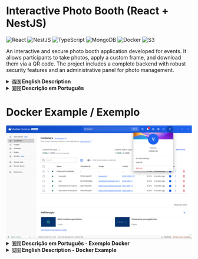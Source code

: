 # Interactive Photo Booth (React + NestJS)

![React](https://img.shields.io/badge/React-20232A?style=for-the-badge&logo=react&logoColor=61DAFB)
![NestJS](https://img.shields.io/badge/nestjs-%23E0234E.svg?style=for-the-badge&logo=nestjs&logoColor=white)
![TypeScript](https://img.shields.io/badge/typescript-%23007ACC.svg?style=for-the-badge&logo=typescript&logoColor=white)
![MongoDB](https://img.shields.io/badge/MongoDB-%234ea94b.svg?style=for-the-badge&logo=mongodb&logoColor=white)
![Docker](https://img.shields.io/badge/docker-%230db7ed.svg?style=for-the-badge&logo=docker&logoColor=white)
![S3](https://img.shields.io/badge/S3-569A31?style=for-the-badge&logo=amazon-s3&logoColor=white)

An interactive and secure photo booth application developed for events. It allows participants to take photos, apply a custom frame, and download them via a QR code. The project includes a complete backend with robust security features and an administrative panel for photo management.



<details>
<summary><strong>🇬🇧 English Description</strong></summary>

### 📜 About the Project

This project simulates an interactive photo activation for an event booth. The participant interacts with a screen, takes a photo, sees the result with a client's frame, and, upon approval, can download the image via a QR Code. The experience is designed to be fast, intuitive, and continuous.

The system is composed of:
- **Frontend (React)**: An interactive interface for the photo capture flow.
- **Backend (NestJS)**: A secure API for user authentication, image processing, and data persistence.
- **Database (MongoDB)**: Stores image metadata and user information.
- **File Storage (AWS S3 / LocalStack)**: Stores the generated photos.

### ✨ Key Features

#### User Experience
- **Interactive Flow**: A step-by-step process: Start -> Webcam Preview -> Countdown -> Capture -> Review -> Final QR Code.
- **Automatic Framing**: Automatically applies a predefined brand frame to each photo.
- **QR Code Download**: Generates a unique QR code for each photo, allowing for easy download on mobile devices.
- **Admin/User Panel**: A secure area to view and manage photos. Admins can see all photos, while users can only see their own.
- **Responsive Design**: The interface is adapted for different screen sizes.

#### Security & Backend
- **Secure Authentication**: Implemented with JWT (Access Token + Refresh Token) and JWE for encrypting refresh tokens.
- **Role-Based Access Control (RBAC)**: Differentiates permissions between `Admin` and `User` roles.
- **CSRF Protection**: Uses `double-csrf` strategy to protect against Cross-Site Request Forgery attacks.
- **Input Sanitization**: Prevents XSS attacks by sanitizing all user inputs.
- **Rate Limiting (Throttling)**: Protects the API against brute-force attacks and denial of service.
- **Dockerized Environment**: The entire application (Backend, Frontend, DB, S3) is containerized with Docker, ensuring a consistent and easy-to-setup development environment.

### 🛠️ Tech Stack

| Area      | Technology / Library                                                              |
|-----------|-----------------------------------------------------------------------------------|
| **Backend**   | NestJS, TypeScript, MongoDB (Mongoose), Docker, LocalStack (for S3), JWT, JWE, bcrypt, `class-validator`, `double-csrf` |
| **Frontend**  | React, Vite, TypeScript, Tailwind CSS, Axios, React Router, `react-webcam`, `qrcode` |

### 🚀 Getting Started

To run this project locally, you'll need to have **Docker** and **Docker Compose** installed.

#### Installation

1.  **Clone the repository:**
    ```bash
    git clone https://github.com/Vidigal-code/token-event-challenge.git
    cd token-event-challenge
    ```

2.  **Create the environment file:**
    The project uses a single `.env` file at the root to configure all services (Backend, Frontend, and Docker Compose). Rename the `env.example` file to `.env` or create it manually with the following content:

    ```env
    # General Config
    NODE_ENV=development
    PORT=3001
    HOST=0.0.0.0

    # Frontend URL (for CORS and other settings)
    API_FRONT_END=https://192.168.0.13:3000

    # Local SSL Certificate for Frontend (Vite)
    LOCAL_CERTIFICATE=true

    # Database
    MONGODB_URI=mongodb://mongodb:27017/nextlab

    # AWS S3 (LocalStack)
    AWS_ACCESS_KEY_ID=test
    AWS_SECRET_ACCESS_KEY=test
    AWS_REGION=us-east-1
    S3_ENDPOINT=http://localstack:4566
    S3_BUCKET=image-bucket

    # Security Secrets (use strong, unique values in production)
    CSRF_SECRET=]O"d9XoR?zZ"OVyc@^q>{[fZZVlA06zy
    JWT_SECRET=g{qZ8``lng6[Bij%t,z$pfiN8b{79caV
    JWE_SECRET=G^qZf8R!yeLz27TbA9hX3rVu@kLmP0wDsBqvZjKt

    # Token Expiration
    JWT_EXPIRES_IN=15m
    REFRESH_TOKEN_EXPIRES_IN=7d
    JWT_EXPIRES_IN_MS=900000
    REFRESH_TOKEN_EXPIRES_IN_MS=604800000

    # Throttling / Rate Limiting
    THROTTLE_TTL_SECONDS=60
    THROTTLE_LIMIT=100
    ```
    > **Important:** The `API_FRONT_END` variable uses an IP address to allow access from other devices on the same network (like a mobile phone for testing the QR code). Adjust it to `https://localhost:3000` if you only need local access.

3.  **Build and run the containers:**
    With Docker running, execute the following command in the project root:
    ```bash
    docker-compose up --build
    ```
    This command will:
    - Build the images for the backend (NestJS) and frontend (React) apps.
    - Start all services: `app` (backend), `frontend`, `mongodb`, and `localstack`.
    - Automatically create the S3 bucket and initialize the database.

4.  **Access the application:**
    - **Frontend**: [https://localhost:3000](https://localhost:3000) (or the IP you configured in `API_FRONT_END`).
    - **Backend API**: `http://localhost:3001`

    A test admin user is created by default:
    - **Email**: `test@example.com`
    - **Password**: `TestAAA1#`

### Endpoints API

The main API routes are:

- **Authentication (`/auth`)**:
    - `POST /register`: Register a new user.
    - `POST /login`: Authenticate a user and get tokens.
    - `POST /refresh`: Get a new access token using a refresh token.
    - `POST /logout`: Invalidate tokens and log out.
    - `GET /check`: Check if the user is authenticated.
    - `GET /csrf`: Get a CSRF token.
- **Images (`/image`)**:
    - `POST /`: Upload a new photo.
    - `GET /qr/:qrCodeId`: Get a photo by its QR code ID.
    - `GET /all`: Get all photos (Admin only).
    - `GET /user`: Get all photos for the authenticated user.
    - `DELETE /qr/:qrCodeId`: Delete a photo (Admin only).
    - `DELETE /user/qr/:qrCodeId`: Delete a photo belonging to the authenticated user.

</details>

<details>
<summary><strong>🇧🇷 Descrição em Português</strong></summary>

### 📜 Sobre o Projeto

Este projeto simula uma ativação fotográfica interativa para um estande de evento. O participante interage com uma tela, tira uma foto, visualiza o resultado com a moldura de um cliente e, após aprovar, pode baixar a imagem através de um QR Code. A experiência foi projetada para ser rápida, intuitiva e contínua.

O sistema é composto por:
- **Frontend (React)**: Uma interface interativa para o fluxo de captura de fotos.
- **Backend (NestJS)**: Uma API segura para autenticação de usuários, processamento de imagens e persistência de dados.
- **Banco de Dados (MongoDB)**: Armazena metadados de imagens e informações de usuários.
- **Armazenamento de Arquivos (AWS S3 / LocalStack)**: Armazena as fotos geradas.

### ✨ Principais Funcionalidades

#### Experiência do Usuário
- **Fluxo Interativo**: Um processo passo a passo: Iniciar -> Preview da Webcam -> Contagem Regressiva -> Captura -> Revisão -> QR Code Final.
- **Aplicação Automática de Moldura**: Aplica automaticamente uma moldura de marca predefinida a cada foto.
- **Download por QR Code**: Gera um QR Code exclusivo para cada foto, permitindo o download fácil em dispositivos móveis.
- **Painel de Admin/Usuário**: Uma área segura para visualizar e gerenciar fotos. Administradores podem ver todas as fotos, enquanto usuários veem apenas as suas.
- **Design Responsivo**: A interface está adaptada para diferentes tamanhos de tela.

#### Segurança & Backend
- **Autenticação Segura**: Implementada com JWT (Access Token + Refresh Token) e JWE para criptografar os refresh tokens.
- **Controle de Acesso Baseado em Papéis (RBAC)**: Diferencia permissões entre os papéis `Admin` e `User`.
- **Proteção CSRF**: Usa a estratégia `double-csrf` para proteger contra ataques de Cross-Site Request Forgery.
- **Sanitização de Entradas**: Previne ataques de XSS ao sanitizar todas as entradas de usuário.
- **Rate Limiting (Throttling)**: Protege a API contra ataques de força bruta e negação de serviço.
- **Ambiente Dockerizado**: Toda a aplicação (Backend, Frontend, BD, S3) é conteinerizada com Docker, garantindo um ambiente de desenvolvimento consistente и de fácil configuração.

### 🛠️ Tecnologias Utilizadas

| Área      | Tecnologia / Biblioteca                                                              |
|-----------|-----------------------------------------------------------------------------------|
| **Backend**   | NestJS, TypeScript, MongoDB (Mongoose), Docker, LocalStack (para S3), JWT, JWE, bcrypt, `class-validator`, `double-csrf` |
| **Frontend**  | React, Vite, TypeScript, Tailwind CSS, Axios, React Router, `react-webcam`, `qrcode` |

### 🚀 Como Começar

Para executar este projeto localmente, você precisará ter o **Docker** e o **Docker Compose** instalados.

#### Instalação

1.  **Clone o repositório:**
    ```bash
    git clone https://github.com/Vidigal-code/token-event-challenge.git
    cd token-event-challenge
    ```

2.  **Crie o arquivo de ambiente:**
    O projeto utiliza um único arquivo `.env` na raiz para configurar todos os serviços (Backend, Frontend e Docker Compose). Renomeie o arquivo `env.example` para `.env` ou crie-o manualmente com o seguinte conteúdo:

    ```env
    # Configuração Geral
    NODE_ENV=development
    PORT=3001
    HOST=0.0.0.0

    # URL do Frontend (para CORS e outras configurações)
    API_FRONT_END=https://192.168.0.13:3000

    # Certificado SSL Local para o Frontend (Vite)
    LOCAL_CERTIFICATE=true

    # Banco de Dados
    MONGODB_URI=mongodb://mongodb:27017/nextlab

    # AWS S3 (LocalStack)
    AWS_ACCESS_KEY_ID=test
    AWS_SECRET_ACCESS_KEY=test
    AWS_REGION=us-east-1
    S3_ENDPOINT=http://localstack:4566
    S3_BUCKET=image-bucket

    # Segredos de Segurança (use valores fortes e únicos em produção)
    CSRF_SECRET=]O"d9XoR?zZ"OVyc@^q>{[fZZVlA06zy
    JWT_SECRET=g{qZ8``lng6[Bij%t,z$pfiN8b{79caV
    JWE_SECRET=G^qZf8R!yeLz27TbA9hX3rVu@kLmP0wDsBqvZjKt

    # Expiração dos Tokens
    JWT_EXPIRES_IN=15m
    REFRESH_TOKEN_EXPIRES_IN=7d
    JWT_EXPIRES_IN_MS=900000
    REFRESH_TOKEN_EXPIRES_IN_MS=604800000

    # Throttling / Limite de Requisições
    THROTTLE_TTL_SECONDS=60
    THROTTLE_LIMIT=100
    ```
    > **Importante:** A variável `API_FRONT_END` usa um endereço de IP para permitir o acesso de outros dispositivos na mesma rede (como um celular para testar o QR code). Altere para `https://localhost:3000` se precisar apenas de acesso local.

3.  **Construa e execute os contêineres:**
    Com o Docker em execução, execute o seguinte comando na raiz do projeto:
    ```bash
    docker-compose up --build
    ```
    Este comando irá:
    - Construir as imagens para as aplicações de backend (NestJS) e frontend (React).
    - Iniciar todos os serviços: `app` (backend), `frontend`, `mongodb` e `localstack`.
    - Criar automaticamente o bucket S3 e inicializar o banco de dados.

4.  **Acesse a aplicação:**
    - **Frontend**: [https://localhost:3000](https://localhost:3000) (ou o IP que você configurou em `API_FRONT_END`).
    - **API do Backend**: `http://localhost:3001`

    Um usuário administrador de teste é criado por padrão:
    - **Email**: `test@example.com`
    - **Senha**: `TestAAA1#`

### Endpoints da API

As principais rotas da API são:

- **Autenticação (`/auth`)**:
    - `POST /register`: Registra um novo usuário.
    - `POST /login`: Autentica um usuário e obtém os tokens.
    - `POST /refresh`: Obtém um novo access token usando um refresh token.
    - `POST /logout`: Invalida os tokens e faz logout.
    - `GET /check`: Verifica se o usuário está autenticado.
    - `GET /csrf`: Obtém um token CSRF.
- **Imagens (`/image`)**:
    - `POST /`: Faz o upload de uma nova foto.
    - `GET /qr/:qrCodeId`: Obtém uma foto pelo seu ID de QR code.
    - `GET /all`: Obtém todas as fotos (Apenas Admin).
    - `GET /user`: Obtém todas as fotos do usuário autenticado.
    - `DELETE /qr/:qrCodeId`: Deleta uma foto (Apenas Admin).
    - `DELETE /user/qr/:qrCodeId`: Deleta uma foto pertencente ao usuário autenticado.

</details>

# Docker Example / Exemplo

<img src="./example/example-docker.png" alt="" width="800"/> 


<details>
<summary><strong>🇧🇷 Descrição em Português - Exemplo Docker</strong></summary>

# Aplicação Full-Stack de Fotos para Eventos com Token

Este projeto é uma aplicação full-stack orquestrada com Docker Compose. Ele inclui:

* **Frontend:** Uma aplicação React construída com Vite.
* **Backend:** Um servidor de API em NestJS.
* **Banco de Dados:** Uma instância do MongoDB para persistência de dados.
* **Serviços em Nuvem:** Um contêiner LocalStack para emular serviços da AWS (como o S3) para desenvolvimento local.

Todo o ambiente está configurado para uma experiência de desenvolvimento fluida, com recarregamento automático (
hot-reloading) tanto para o frontend quanto para o backend.

## Estrutura do Projeto

O repositório está estruturado como um monorepo com duas pastas principais de aplicação. O `docker-compose.yml` na raiz
gerencia todos os serviços.

```text
/token-event-challenge/
├── docker-compose.yml       <-- O único arquivo para rodar tudo
│
├── nest-token-event-photo/  <-- Projeto do Backend
│   ├── Dockerfile
│   ├── .env.example         <-- Modelo de variáveis de ambiente para o backend
│   ├── mongo-init.js
│   └── (código fonte)
│
└── react-token-event-photo/ <-- Projeto do Frontend
    ├── Dockerfile
    ├── .env.example         <-- Modelo de variáveis de ambiente para o frontend
    └── (código fonte)
```

## Pré-requisitos

Antes de começar, certifique-se de que você tem o seguinte instalado em seu sistema:

* [**Docker**](https://www.docker.com/get-started)
* [**Docker Compose**](https://docs.docker.com/compose/install/) (Incluído com o Docker Desktop para Windows e Mac)

## Começando

Siga estes passos para ter toda a stack da aplicação rodando em sua máquina local.

### 1. Clone o Repositório

```bash
    git clone https://github.com/Vidigal-code/token-event-challenge.git
    cd token-event-challenge
```

### 2. Configure as Variáveis de Ambiente

Você precisa criar arquivos `.env` tanto para o serviço de backend quanto para o de frontend. Arquivos de modelo (
`.env.example`) são fornecidos em seus respectivos diretórios.

#### **Configuração do Backend**

1. Navegue até o diretório do backend:
   ```bash
   cd nest-token-event-photo
   ```
2. Copie o arquivo de exemplo para um novo arquivo `.env`:
   ```bash
   cp .env.example .env
   ```
3. Seu arquivo `nest-token-event-photo/.env` deve ficar assim. Estes valores são configurados para funcionar dentro da
   rede Docker.

  ```.env
MONGODB_URI=mongodb://mongodb:27017/nextlab
AWS_ACCESS_KEY_ID=test
AWS_SECRET_ACCESS_KEY=test
AWS_REGION=us-east-1
S3_ENDPOINT=http://localstack:4566
S3_BUCKET=image-bucket
NODE_ENV=development
API_FRONT_END=https://192.168.0.13:3000
LOCAL_CERTIFICATE=true
PORT=3001
HOST=0.0.0.0

CSRF_SECRET=]O"d9XoR?zZ"OVyc@^q>{[fZZVlA06zy
JWT_SECRET=g{qZ8``lng6[Bij%t,z$pfiN8b{79caV
JWE_SECRET=G^qZf8R!yeLz27TbA9hX3rVu@kLmP0wDsBqvZjKt


JWT_EXPIRES_IN=15m
REFRESH_TOKEN_EXPIRES_IN=7d
JWT_EXPIRES_IN_MS=900000
REFRESH_TOKEN_EXPIRES_IN_MS=604800000

THROTTLE_TTL_SECONDS=60
THROTTLE_LIMIT=100
 ```

#### **Configuração do Frontend**

1. Navegue até o diretório do frontend:
   ```bash
   cd react-token-event-photo
   ```
2. Copie o arquivo de exemplo para um novo arquivo `.env`:
   ```bash
   cp .env.example .env
   ```
3. Seu arquivo `react-token-event-photo/.env` deve conter a URL da API do backend.

   ```.env
   # The URL points to the 'backend' service exposed on port 3001
   VITE_API_BACK_END=https://192.168.0.13:3001
   ```

### 3. Compile e Rode a Aplicação

Retorne ao diretório raiz (`token-event-challenge/`) e execute o seguinte comando:

```bash
docker-compose up --build
```

* `--build`: Esta flag instrui o Docker Compose a construir as imagens para seus serviços `frontend` e `backend` a
  partir de seus `Dockerfile`s. Você só precisa usar isso na primeira vez ou após fazer alterações em um `Dockerfile` ou
  em suas dependências de código.
* Para execuções subsequentes, você pode simplesmente usar `docker-compose up`.

### 4. Acessando os Serviços

Assim que todos os contêineres estiverem em execução, você pode acessar as diferentes partes da aplicação:

* **Frontend React**: [**http://localhost:3000**](http://localhost:3000)
* **Backend NestJS**: [**http://localhost:3001**](http://localhost:3001)
* **MongoDB**: Conecte seu cliente de banco de dados a `mongodb://localhost:27017`
* **LocalStack (AWS)**: Use a AWS CLI com a URL de endpoint `http://localhost:4566`.
    * Exemplo: `aws --endpoint-url=http://localhost:4566 s3 ls`

## Fluxo de Desenvolvimento

Esta configuração foi projetada para o desenvolvimento ativo.

* **Recarregamento Automático (Hot-Reloading)**: Graças à configuração de `volumes` no `docker-compose.yml`, qualquer
  alteração que você fizer no código-fonte em `./react-token-event-photo` ou `./nest-token-event-photo` na sua máquina
  local será refletida instantaneamente dentro dos respectivos contêineres, e os servidores de desenvolvimento
  recarregarão automaticamente.
* **Não é Necessário Recompilar**: Você não precisa reconstruir as imagens Docker (`docker-compose build`) para simples
  alterações de código.

## Comandos Docker Úteis

Aqui estão alguns comandos úteis para gerenciar seu ambiente. Execute-os a partir do diretório raiz.

* **Parar todos os serviços:**
  ```bash
  docker-compose down
  ```

* **Parar e remover todos os volumes (para um começo limpo):**
  > **Atenção**: Isso excluirá os dados do seu MongoDB.
  ```bash
  docker-compose down -v
  ```

* **Ver os logs de todos os serviços:**
  ```bash
  docker-compose logs -f
  ```

* **Ver os logs de um serviço específico (ex: o backend):**
  ```bash
  docker-compose logs -f backend
  ```

* **Executar um comando dentro de um contêiner em execução (ex: abrir um shell no backend):**
  ```bash
  docker-compose exec backend sh
  ```

</details>


<details>
<summary><strong>🇺🇸 English Description - Docker Example</strong></summary>

# Token-Based Event Photo Full-Stack Application

This project is a full-stack application orchestrated using Docker Compose. It includes:

* **Frontend:** A React application built with Vite.
* **Backend:** An API server built with NestJS.
* **Database:** A MongoDB instance for data persistence.
* **Cloud Services:** A LocalStack container to emulate AWS services (such as S3) for local development.

The entire environment is set up for a seamless development experience, with hot-reloading enabled for both frontend and
backend.

## Project Structure

The repository is organized as a monorepo with two main application folders. The `docker-compose.yml` file at the root
orchestrates all services.

```text
/token-event-challenge/
├── docker-compose.yml       <-- The single file to run everything
│
├── nest-token-event-photo/  <-- Backend Project
│   ├── Dockerfile
│   ├── .env.example         <-- Example environment variables for backend
│   ├── mongo-init.js
│   └── (source code)
│
└── react-token-event-photo/ <-- Frontend Project
    ├── Dockerfile
    ├── .env.example         <-- Example environment variables for frontend
    └── (source code)
````

## Prerequisites

Before starting, make sure you have the following installed on your system:

* [**Docker**](https://www.docker.com/get-started)
* [**Docker Compose**](https://docs.docker.com/compose/install/) (included with Docker Desktop for Windows and Mac)

## Getting Started

Follow these steps to get the entire stack running on your local machine.

### 1. Clone the Repository

```bash
    git clone https://github.com/Vidigal-code/token-event-challenge.git
    cd token-event-challenge
```

### 2. Configure Environment Variables

You need to create `.env` files for both the backend and frontend services. Example files (`.env.example`) are provided
in their respective directories.

#### **Backend Configuration**

1. Navigate to the backend directory:

   ```bash
   cd nest-token-event-photo
   ```
2. Copy the example file to a new `.env` file:

   ```bash
   cp .env.example .env
   ```
3. Your `nest-token-event-photo/.env` file should look like this. These values are set up to work within the Docker
   network.
 
```.env
MONGODB_URI=mongodb://mongodb:27017/nextlab
AWS_ACCESS_KEY_ID=test
AWS_SECRET_ACCESS_KEY=test
AWS_REGION=us-east-1
S3_ENDPOINT=http://localstack:4566
S3_BUCKET=image-bucket
NODE_ENV=development
API_FRONT_END=https://192.168.0.13:3000
LOCAL_CERTIFICATE=true
PORT=3001
HOST=0.0.0.0

CSRF_SECRET=]O"d9XoR?zZ"OVyc@^q>{[fZZVlA06zy
JWT_SECRET=g{qZ8``lng6[Bij%t,z$pfiN8b{79caV
JWE_SECRET=G^qZf8R!yeLz27TbA9hX3rVu@kLmP0wDsBqvZjKt


JWT_EXPIRES_IN=15m
REFRESH_TOKEN_EXPIRES_IN=7d
JWT_EXPIRES_IN_MS=900000
REFRESH_TOKEN_EXPIRES_IN_MS=604800000

THROTTLE_TTL_SECONDS=60
THROTTLE_LIMIT=100
 ```

#### **Frontend Configuration**

1. Navigate to the frontend directory:

   ```bash
   cd react-token-event-photo
   ```
2. Copy the example file to a new `.env` file:

   ```bash
   cp .env.example .env
   ```
3. Your `react-token-event-photo/.env` file should contain the backend API URL.

   ```.env
   # The URL points to the 'backend' service exposed on port 3001
   VITE_API_BACK_END=https://192.168.0.13:3001
   ```

### 3. Build and Run the Application

Return to the root directory (`token-event-challenge/`) and run the following command:

```bash
docker-compose up --build
```

* `--build`: This flag tells Docker Compose to build the images for the `frontend` and `backend` services from their
  Dockerfiles. You only need this the first time or after changing the Dockerfiles or dependencies.
* For future runs, you can just use `docker-compose up`.

### 4. Accessing the Services

Once all containers are running, you can access the application parts:

* **React Frontend**: [**http://localhost:3000**](http://localhost:3000)
* **NestJS Backend**: [**http://localhost:3001**](http://localhost:3001)
* **MongoDB**: Connect your database client to `mongodb://localhost:27017`
* **LocalStack (AWS)**: Use the AWS CLI with endpoint URL `http://localhost:4566`.

    * Example: `aws --endpoint-url=http://localhost:4566 s3 ls`

## Development Workflow

This setup is designed for active development.

* **Hot-Reloading**: Thanks to the `volumes` configuration in `docker-compose.yml`, any changes you make in
  `./react-token-event-photo` or `./nest-token-event-photo` on your local machine will be reflected instantly inside the
  respective containers, and the dev servers will reload automatically.
* **No Need to Rebuild**: You don’t need to rebuild Docker images (`docker-compose build`) for basic code changes.

## Useful Docker Commands

Here are some helpful commands to manage your environment. Run them from the root directory.

* **Stop all services:**

  ```bash
  docker-compose down
  ```

* **Stop and remove all volumes (for a clean start):**

  > ⚠️ This will delete your MongoDB data.

  ```bash
  docker-compose down -v
  ```

* **View logs from all services:**

  ```bash
  docker-compose logs -f
  ```

* **View logs from a specific service (e.g., backend):**

  ```bash
  docker-compose logs -f backend
  ```

* **Run a command inside a running container (e.g., open shell in backend):**

  ```bash
  docker-compose exec backend sh
  ```

</details>


